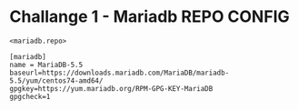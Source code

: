 # Challange 1 - Mariadb REPO CONFIG
```
<mariadb.repo>

[mariadb]
name = MariaDB-5.5
baseurl=https://downloads.mariadb.com/MariaDB/mariadb-5.5/yum/centos74-amd64/
gpgkey=https://yum.mariadb.org/RPM-GPG-KEY-MariaDB
gpgcheck=1
```